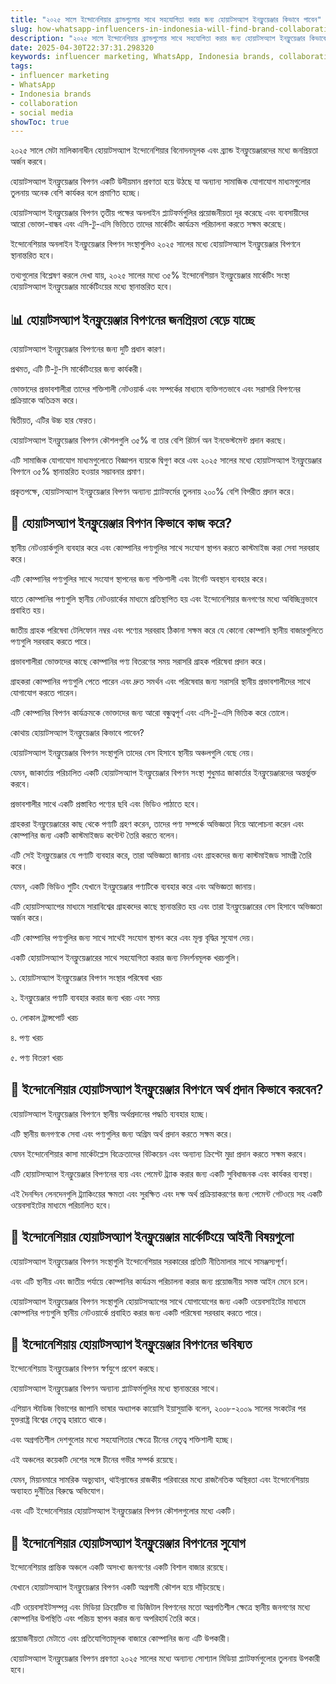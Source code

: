```yaml
---
title: "২০২৫ সালে ইন্দোনেশিয়ার ব্র্যান্ডগুলোর সাথে সহযোগিতা করার জন্য হোয়াটসঅ্যাপ ইনফ্লুয়েঞ্জার কিভাবে পাবেন"
slug: how-whatsapp-influencers-in-indonesia-will-find-brand-collaborations-in-2025-2025-04-30
description: "২০২৫ সালে ইন্দোনেশিয়ার ব্র্যান্ডগুলোর সাথে সহযোগিতা করার জন্য হোয়াটসঅ্যাপ ইনফ্লুয়েঞ্জার কিভাবে পাবেন।"
date: 2025-04-30T22:37:31.298320
keywords: influencer marketing, WhatsApp, Indonesia brands, collaboration, social media
tags:
- influencer marketing
- WhatsApp
- Indonesia brands
- collaboration
- social media
showToc: true
---
```


২০২৫ সালে মেটা মালিকানাধীন হোয়াটসঅ্যাপ ইন্দোনেশিয়ার বিনোদনমূলক এবং ব্র্যান্ড ইনফ্লুয়েঞ্জারদের মধ্যে জনপ্রিয়তা অর্জন করবে। 


হোয়াটসঅ্যাপ ইনফ্লুয়েঞ্জার বিপণন একটি উদীয়মান প্রবণতা হয়ে উঠছে যা অন্যান্য সামাজিক যোগাযোগ মাধ্যমগুলোর তুলনায় অনেক বেশি কার্যকর বলে প্রমাণিত হচ্ছে।

হোয়াটসঅ্যাপ ইনফ্লুয়েঞ্জার বিপণন তৃতীয় পক্ষের অনলাইন প্ল্যাটফর্মগুলির প্রয়োজনীয়তা দূর করেছে এবং ব্যবসায়ীদের আরো ভোক্তা-বান্ধব এবং এসি-টু-এসি ভিত্তিতে তাদের মার্কেটিং কার্যক্রম পরিচালনা করতে সক্ষম করেছে।

ইন্দোনেশিয়ার অনলাইন ইনফ্লুয়েঞ্জার বিপণন সংস্থাগুলিও ২০২৫ সালের মধ্যে হোয়াটসঅ্যাপ ইনফ্লুয়েঞ্জার বিপণনে স্থানান্তরিত হবে।

তথ্যগুলোর বিশ্লেষণ করলে দেখা যায়, ২০২৫ সালের মধ্যে ৩৫% ইন্দোনেশিয়ান ইনফ্লুয়েঞ্জার মার্কেটিং সংস্থা হোয়াটসঅ্যাপ ইনফ্লুয়েঞ্জার মার্কেটিংয়ের মধ্যে স্থানান্তরিত হবে।




##  📊  হোয়াটসঅ্যাপ ইনফ্লুয়েঞ্জার বিপণনের জনপ্রিয়তা বেড়ে যাচ্ছে 

হোয়াটসঅ্যাপ ইনফ্লুয়েঞ্জার বিপণনের জন্য দুটি প্রধান কারণ।

প্রথমত, এটি টি-টু-সি মার্কেটিংয়ের জন্য কার্যকরী।

ভোক্তাদের প্রভাবশালীরা তাদের শক্তিশালী নেটওয়ার্ক এবং সম্পর্কের মাধ্যমে ব্যক্তিগতভাবে এবং সরাসরি বিপণনের প্রক্রিয়াকে অতিক্রম করে। 


দ্বিতীয়ত, এটির উচ্চ হার ফেরত।

হোয়াটসঅ্যাপ ইনফ্লুয়েঞ্জার বিপণন কৌশলগুলি ৩৫% বা তার বেশি রিটার্ন অন ইনভেস্টমেন্ট প্রদান করছে।

এটি সামাজিক যোগাযোগ মাধ্যমগুলোতে বিজ্ঞাপন ব্যয়কে দ্বিগুণ করে এবং ২০২৫ সালের মধ্যে হোয়াটসঅ্যাপ ইনফ্লুয়েঞ্জার বিপণনে ৩৫% স্থানান্তরিত হওয়ার সম্ভাবনার প্রমাণ।

প্রকৃতপক্ষে, হোয়াটসঅ্যাপ ইনফ্লুয়েঞ্জার বিপণন অন্যান্য প্ল্যাটফর্মের তুলনায় ২০০% বেশি বিপরীত প্রদান করে।


## 🙌  হোয়াটসঅ্যাপ ইনফ্লুয়েঞ্জার বিপণন কিভাবে কাজ করে?

স্থানীয় নেটওয়ার্কগুলি ব্যবহার করে এবং কোম্পানির পণ্যগুলির সাথে সংযোগ স্থাপন করতে কাস্টমাইজ করা সেবা সরবরাহ করে। 

এটি কোম্পানির পণ্যগুলির সাথে সংযোগ স্থাপনের জন্য শক্তিশালী এবং টার্গেট অবস্থান ব্যবহার করে।

যাতে কোম্পানির পণ্যগুলি স্থানীয় নেটওয়ার্কের মাধ্যমে প্রতিস্থাপিত হয় এবং ইন্দোনেশিয়ার জনগণের মধ্যে অবিচ্ছিন্নভাবে প্রবাহিত হয়।


জাতীয় গ্রাহক পরিষেবা টেলিফোন নম্বর এবং পণ্যের সরবরাহ ঠিকানা সক্ষম করে যে কোনো কোম্পানি স্থানীয় বাজারগুলিতে পণ্যগুলি সরবরাহ করতে পারে।

প্রভাবশালীরা ভোক্তাদের কাছে কোম্পানির পণ্য বিতরণের সময় সরাসরি গ্রাহক পরিষেবা প্রদান করে। 


গ্রাহকরা কোম্পানির পণ্যগুলি পেতে পারেন এবং দ্রুত সমর্থন এবং পরিষেবার জন্য সরাসরি স্থানীয় প্রভাবশালীদের সাথে যোগাযোগ করতে পারেন।

এটি কোম্পানির বিপণন কার্যক্রমকে ভোক্তাদের জন্য আরো বন্ধুত্বপূর্ণ এবং এসি-টু-এসি ভিত্তিক করে তোলে।


কোথায় হোয়াটসঅ্যাপ ইনফ্লুয়েঞ্জার কিভাবে পাবেন?

হোয়াটসঅ্যাপ ইনফ্লুয়েঞ্জার বিপণন সংস্থাগুলি তাদের বেস হিসাবে স্থানীয় অঞ্চলগুলি বেছে নেয়।

যেমন, জাকার্তায় পরিচালিত একটি হোয়াটসঅ্যাপ ইনফ্লুয়েঞ্জার বিপণন সংস্থা শুধুমাত্র জাকার্তার ইনফ্লুয়েঞ্জারদের অন্তর্ভুক্ত করবে। 


প্রভাবশালীর সাথে একটি প্রস্তাবিত পণ্যের ছবি এবং ভিডিও পাঠাতে হবে।

গ্রাহকরা ইনফ্লুয়েঞ্জারের কাছ থেকে পণ্যটি গ্রহণ করেন, তাদের পণ্য সম্পর্কে অভিজ্ঞতা নিয়ে আলোচনা করেন এবং কোম্পানির জন্য একটি কাস্টমাইজড কন্টেন্ট তৈরি করতে বলেন। 


এটি সেই ইনফ্লুয়েঞ্জার যে পণ্যটি ব্যবহার করে, তারা অভিজ্ঞতা জানায় এবং গ্রাহকদের জন্য কাস্টমাইজড সামগ্রী তৈরি করে।

যেমন, একটি ভিডিও শুটিং যেখানে ইনফ্লুয়েঞ্জার পণ্যটিকে ব্যবহার করে এবং অভিজ্ঞতা জানায়।

এটি হোয়াটসঅ্যাপের মাধ্যমে সারাবিশ্বের গ্রাহকদের কাছে স্থানান্তরিত হয় এবং তারা ইনফ্লুয়েঞ্জারের বেস হিসাবে অভিজ্ঞতা অর্জন করে।

এটি কোম্পানির পণ্যগুলির জন্য সাথে সাথেই সংযোগ স্থাপন করে এবং মূল্য বৃদ্ধির সুযোগ দেয়।




একটি হোয়াটসঅ্যাপ ইনফ্লুয়েঞ্জারের সাথে সহযোগিতা করার জন্য নিদর্শনমূলক খরচগুলি।

১. হোয়াটসঅ্যাপ ইনফ্লুয়েঞ্জার বিপণন সংস্থার পরিষেবা খরচ

২. ইনফ্লুয়েঞ্জার পণ্যটি ব্যবহার করার জন্য খরচ এবং সময়

৩. লোকাল ট্রান্সপোর্ট খরচ

৪. পণ্য খরচ

৫. পণ্য বিতরণ খরচ 


##  🏦 ইন্দোনেশিয়ার হোয়াটসঅ্যাপ ইনফ্লুয়েঞ্জার বিপণনে অর্থ প্রদান কিভাবে করবেন? 

হোয়াটসঅ্যাপ ইনফ্লুয়েঞ্জার বিপণনে স্থানীয় অর্থপ্রদানের পদ্ধতি ব্যবহার হচ্ছে।

এটি স্থানীয় জনগণকে সেবা এবং পণ্যগুলির জন্য অগ্রিম অর্থ প্রদান করতে সক্ষম করে।

যেমন ইন্দোনেশিয়ার কাসা মার্কেটপ্লেস বিক্রেতাদের বিটকয়েন এবং অন্যান্য ক্রিপ্টো মুদ্রা প্রদান করতে সক্ষম করবে। 

এটি হোয়াটসঅ্যাপ ইনফ্লুয়েঞ্জার বিপণনের ব্যয় এবং পেমেন্ট ট্র্যাক করার জন্য একটি সুবিধাজনক এবং কার্যকর ব্যবস্থা।

এই দৈনন্দিন লেনদেনগুলি ট্র্যাকিংয়ের ক্ষমতা এবং সুরক্ষিত এবং দক্ষ অর্থ প্রক্রিয়াকরণের জন্য পেমেন্ট গেটওয়ে সহ একটি ওয়েবসাইটের মাধ্যমে পরিচালিত হবে। 


## 👮 ইন্দোনেশিয়ার হোয়াটসঅ্যাপ ইনফ্লুয়েঞ্জার মার্কেটিংয়ে আইনী বিষয়গুলো 

হোয়াটসঅ্যাপ ইনফ্লুয়েঞ্জার বিপণন সংস্থাগুলি ইন্দোনেশিয়ার সরকারের প্রতিটি নীতিমালার সাথে সামঞ্জস্যপূর্ণ।

এবং এটি স্থানীয় এবং জাতীয় পর্যায়ে কোম্পানির কার্যক্রম পরিচালনা করার জন্য প্রয়োজনীয় সমস্ত আইন মেনে চলে। 


হোয়াটসঅ্যাপ ইনফ্লুয়েঞ্জার বিপণন সংস্থাগুলি হোয়াটসঅ্যাপের সাথে যোগাযোগের জন্য একটি ওয়েবসাইটের মাধ্যমে কোম্পানির পণ্যগুলি স্থানীয় নেটওয়ার্কে প্রবাহিত করার জন্য একটি পরিষেবা সরবরাহ করতে পারে। 


## 🚀 ইন্দোনেশিয়ায় হোয়াটসঅ্যাপ ইনফ্লুয়েঞ্জার বিপণনের ভবিষ্যত 

ইন্দোনেশিয়ায় ইনফ্লুয়েঞ্জার বিপণন স্বর্ণযুগে প্রবেশ করছে।

হোয়াটসঅ্যাপ ইনফ্লুয়েঞ্জার বিপণন অন্যান্য প্ল্যাটফর্মগুলির মধ্যে স্থানান্তরের সাথে। 

এশিয়ান স্টাডিজ বিভাগের জাপানি ভাষার অধ্যাপক কায়োসি ইয়াসুয়াকি বলেন, ২০০৮-২০০৯ সালের সংকটের পর যুক্তরাষ্ট্র বিশ্বের নেতৃত্ব হারাতে থাকে।

এবং অগ্রগতিশীল দেশগুলোর মধ্যে সহযোগিতার ক্ষেত্রে চীনের নেতৃত্ব শক্তিশালী হচ্ছে। 


এই অঞ্চলের কয়েকটি দেশের সঙ্গে চীনের গভীর সম্পর্ক রয়েছে।

যেমন, মিয়ানমারে সামরিক অভ্যুত্থান, থাইল্যান্ডের রাজকীয় পরিবারের মধ্যে রাজনৈতিক অস্থিরতা এবং ইন্দোনেশিয়ায় অব্যাহত দুর্নীতির বিরুদ্ধে অভিযোগ।

এবং এটি ইন্দোনেশিয়ার হোয়াটসঅ্যাপ ইনফ্লুয়েঞ্জার বিপণন কৌশলগুলোর মধ্যে একটি। 


## 👀 ইন্দোনেশিয়ার হোয়াটসঅ্যাপ ইনফ্লুয়েঞ্জার বিপণনের সুযোগ 

ইন্দোনেশিয়ার প্রান্তিক অঞ্চলে একটি অসংখ্য জনগণের একটি বিশাল বাজার রয়েছে। 

যেখানে হোয়াটসঅ্যাপ ইনফ্লুয়েঞ্জার বিপণন একটি অগ্রগামী কৌশল হয়ে দাঁড়িয়েছে।

এটি ওয়েবসাইটসম্পন্ন এবং মিডিয়া ক্রিয়েটিভ বা ডিজিটাল বিপণনের মতো অগ্রগতিশীল ক্ষেত্রে স্থানীয় জনগণের মধ্যে কোম্পানির উপস্থিতি এবং পরিচয় স্থাপন করার জন্য অপরিহার্য তৈরি করে। 

প্রয়োজনীয়তা মেটাতে এবং প্রতিযোগিতামূলক বাজারে কোম্পানির জন্য এটি উপকারী।

হোয়াটসঅ্যাপ ইনফ্লুয়েঞ্জার বিপণন প্রবণতা ২০২৫ সালের মধ্যে অন্যান্য সোশ্যাল মিডিয়া প্ল্যাটফর্মগুলোর তুলনায় উপকারী হবে।